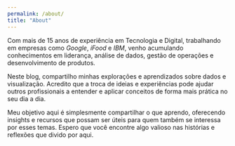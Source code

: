 ```yaml
---
permalink: /about/
title: "About"
---
```


Com mais de 15 anos de experiência em Tecnologia e Digital, trabalhando em empresas como *Google*, *iFood* e *IBM*, venho acumulando conhecimentos em liderança, análise de dados, gestão de operações e desenvolvimento de produtos.

Neste blog, compartilho minhas explorações e aprendizados sobre dados e visualização. Acredito que a troca de ideias e experiências pode ajudar outros profissionais a entender e aplicar conceitos de forma mais prática no seu dia a dia.

Meu objetivo aqui é simplesmente compartilhar o que aprendo, oferecendo insights e recursos que possam ser úteis para quem também se interessa por esses temas. Espero que você encontre algo valioso nas histórias e reflexões que divido por aqui.